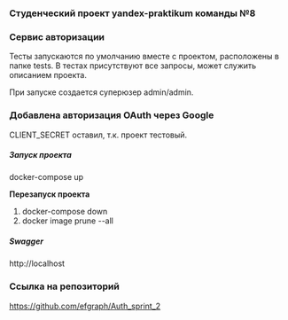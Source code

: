 ### Студенчeский проект yandex-praktikum команды №8

### Сервис авторизации

Тесты запускаются по умолчанию вместе с проектом, расположены в папке tests.
В тестах присутствуют все запросы, может служить описанием проекта.

При запуске создается суперюзер admin/admin.

### Добавлена авторизация OAuth через Google

CLIENT_SECRET оставил, т.к. проект тестовый.

##### Запуск проекта 

docker-compose up

**Перезапуск проекта**

1. docker-compose down
2. docker image prune --all

##### Swagger

http://localhost

### Ссылка на репозиторий

https://github.com/efgraph/Auth_sprint_2
